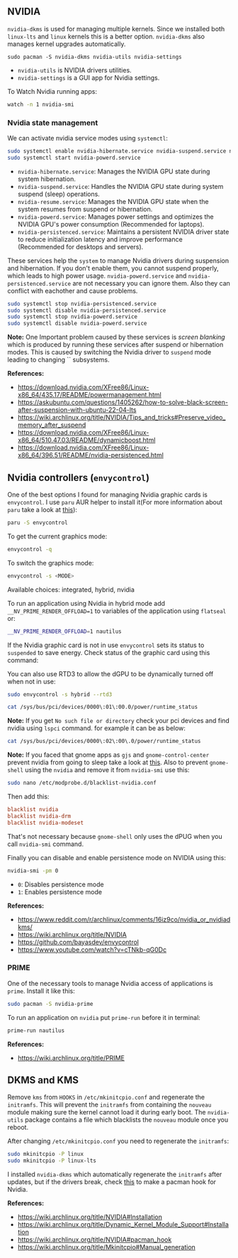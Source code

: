 ## NVIDIA

`nvidia-dkms` is used for managing multiple kernels. Since we installed both `linux-lts` and `linux` kernels this is a better option. `nvidia-dkms` also manages kernel upgrades automatically.

```shell
sudo pacman -S nvidia-dkms nvidia-utils nvidia-settings
```

- `nvidia-utils` is NVIDIA drivers utilities.
- `nvidia-settings` is a GUI app for Nvidia settings.

To Watch Nvidia running apps:

```bash
watch -n 1 nvidia-smi
```

### Nvidia state management

We can activate nvidia service modes using `systemctl`:

```bash
sudo systemctl enable nvidia-hibernate.service nvidia-suspend.service nvidia-resume.service nvidia-powerd.service nvidia-persistenced.service
sudo systemctl start nvidia-powerd.service
```

- `nvidia-hibernate.service`: Manages the NVIDIA GPU state during system hibernation.
- `nvidia-suspend.service`: Handles the NVIDIA GPU state during system suspend (sleep) operations.
- `nvidia-resume.service`: Manages the NVIDIA GPU state when the system resumes from suspend or hibernation.
- `nvidia-powerd.service`: Manages power settings and optimizes the NVIDIA GPU's power consumption (Recommended for laptops).
- `nvidia-persistenced.service`: Maintains a persistent NVIDIA driver state to reduce initialization latency and improve performance (Recommended for desktops and servers).

These services help the `system` to manage Nvidia drivers during suspension and hibernation. If you don't enable them, you cannot suspend properly, which leads to high power usage. `nvidia-powerd.service` and `nvidia-persistenced.service` are not necessary you can ignore them. Also they can conflict with eachother and cause problems.

```bash
sudo systemctl stop nvidia-persistenced.service
sudo systemctl disable nvidia-persistenced.service
sudo systemctl stop nvidia-powerd.service
sudo systemctl disable nvidia-powerd.service
```

**Note:** One Important problem caused by these services is _screen blanking_ which is produced by running these services after suspend or hibernation modes. This is caused by switching the Nvidia driver to `suspend` mode leading to changing `` subsystems.

**References:**

- <https://download.nvidia.com/XFree86/Linux-x86_64/435.17/README/powermanagement.html>
- <https://askubuntu.com/questions/1405262/how-to-solve-black-screen-after-suspension-with-ubuntu-22-04-lts>
- <https://wiki.archlinux.org/title/NVIDIA/Tips_and_tricks#Preserve_video_memory_after_suspend>
- <https://download.nvidia.com/XFree86/Linux-x86_64/510.47.03/README/dynamicboost.html>
- <https://download.nvidia.com/XFree86/Linux-x86_64/396.51/README/nvidia-persistenced.html>

## Nvidia controllers (`envycontrol`)

One of the best options I found for managing Nvidia graphic cards is `envycontrol`. I use `paru` AUR helper to install it(For more information about `paru` take a look at [this](#paru-aur-helper)):

```bash
paru -S envycontrol
```

To get the current graphics mode:

```bash
envycontrol -q
```

To switch the graphics mode:

```bash
envycontrol -s <MODE>
```

Available choices: integrated, hybrid, nvidia

To run an application using Nvidia in hybrid mode add `__NV_PRIME_RENDER_OFFLOAD=1` to variables of the application using `flatseal` or:

```bash
__NV_PRIME_RENDER_OFFLOAD=1 nautilus
```

If the Nvidia graphic card is not in use `envycontrol` sets its status to `suspended` to save energy. Check status of the graphic card using this command:

You can also use RTD3 to allow the dGPU to be dynamically turned off when not in use:

```bash
sudo envycontrol -s hybrid --rtd3
```

```bash
cat /sys/bus/pci/devices/0000\:01\:00.0/power/runtime_status
```

**Note:** If you get `No such file or directory` check your pci devices and find nvidia using `lspci` command. for example it can be as below:

```bash
cat /sys/bus/pci/devices/0000\:02\:00\.0/power/runtime_status
```

**Note:** If you faced that gnome apps as `gjs` and `gnome-control-center` prevent nvidia from going to sleep take a look at [this](../06_gnome_on_wayland_and_x11/3_gtk.md#gtk-4-applications-are-slow). Also to prevent `gnome-shell` using the `nvidia` and remove it from `nvidia-smi` use this:

```bash
sudo nano /etc/modprobe.d/blacklist-nvidia.conf
```

Then add this:

```conf
blacklist nvidia
blacklist nvidia-drm
blacklist nvidia-modeset
```

That's not necessary because `gnome-shell` only uses the dPUG when you call `nvidia-smi` command.

Finally you can disable and enable persistence mode on NVIDIA using this:

```bash
nvidia-smi -pm 0
```

- `0`: Disables persistence mode
- `1`: Enables persistence mode

**References:**

- <https://www.reddit.com/r/archlinux/comments/16iz9co/nvidia_or_nvidiadkms/>
- <https://wiki.archlinux.org/title/NVIDIA>
- <https://github.com/bayasdev/envycontrol>
- <https://www.youtube.com/watch?v=cTNkb-qG0Dc>

### PRIME

One of the necessary tools to manage Nvidia access of applications is `prime`.
Install it like this:

```bash
sudo pacman -S nvidia-prime
```

To run an application on `nvidia` put `prime-run` before it in terminal:

```bash
prime-run nautilus
```

**References:**

- <https://wiki.archlinux.org/title/PRIME>

## DKMS and KMS

Remove `kms` from `HOOKS` in `/etc/mkinitcpio.conf` and regenerate the `initramfs`. This will prevent the `initramfs` from containing the `nouveau` module making sure the kernel cannot load it during early boot. The `nvidia-utils` package contains a file which blacklists the `nouveau` module once you reboot.

After changing `/etc/mkinitcpio.conf` you need to regenerate the `initramfs`:

```bash
sudo mkinitcpio -P linux
sudo mkinitcpio -P linux-lts
```

I installed `nvidia-dkms` which automatically regenerate the `initramfs` after updates, but if the drivers break, check [this](https://wiki.archlinux.org/title/NVIDIA#pacman_hook) to make a pacman hook for Nvidia.

**References:**

- <https://wiki.archlinux.org/title/NVIDIA#Installation>
- <https://wiki.archlinux.org/title/Dynamic_Kernel_Module_Support#Installation>
- <https://wiki.archlinux.org/title/NVIDIA#pacman_hook>
- <https://wiki.archlinux.org/title/Mkinitcpio#Manual_generation>
